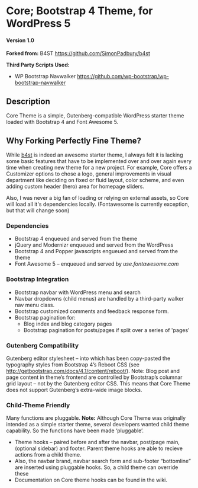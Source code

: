 # Core; Bootstrap 4 Theme, for WordPress 5

#### Version 1.0

**Forked from:** B4ST https://github.com/SimonPadbury/b4st

**Third Party Scripts Used:**
- WP Bootstrap Navwalker https://github.com/wp-bootstrap/wp-bootstrap-navwalker

## Description
Core Theme is a simple, Gutenberg-compatible WordPress starter theme loaded with Bootstrap 4 and Font Awesome 5.

## Why Forking Perfectly Fine Theme?
While [b4st](https://github.com/SimonPadbury/b4st) is indeed an awesome starter theme, I always felt it is lacking some basic features that have to be implemented over and over again every time when creating new theme for a new project. For example, Core offers a Customizer options to chose a logo, general improvements in visual department like deciding on fixed or fluid layout, color scheme, and even adding custom header (hero) area for homepage sliders. 

Also, I was never a big fan of loading or relying on external assets, so Core will load all it's dependencies locally. (Fontawesome is currently exception, but that will change soon)

### Dependencies
- Bootstrap 4 enqueued and served from the theme
- jQuery and Modernizr enqueued and served from the WordPress
- Bootstrap 4 and Popper javascripts engueued and served from the theme
- Font Awesome 5 – enqueued and served by *use.fontawesome.com*

### Bootstrap Integration
- Bootstrap navbar with WordPress menu and search
- Navbar dropdowns (child menus) are handled by a third-party walker nav menu class.
- Bootstrap customized comments and feedback response form.
- Bootstrap pagination for:
  * Blog index and blog category pages
  * Bootstrap pagination for posts/pages if split over a series of 'pages'

### Gutenberg Compatibility

Gutenberg editor stylesheet – into which has been copy-pasted the typography styles from Bootstrap 4’s Reboot CSS (see http://getbootstrap.com/docs/4.1/content/reboot/).
Note: Blog post and page content in theme’s frontend are controlled by Bootstrap’s columnar grid layout – not by the Gutenberg editor CSS. This means that Core Theme does not support Gutenberg’s extra-wide image blocks.

### Child-Theme Friendly

Many functions are pluggable.
**Note:** Although Core Theme was originally intended as a simple starter theme, several developers wanted child theme capability. So the functions have been made ‘pluggable’.

- Theme hooks – paired before and after the navbar, post/page main, (optional sidebar) and footer. Parent theme hooks are able to recieve actions from a child theme.
- Also, the navbar brand, navbar search form and sub-footer “bottomline” are inserted using pluggable hooks. So, a child theme can override these
- Documentation on Core theme hooks can be found in the wiki.

